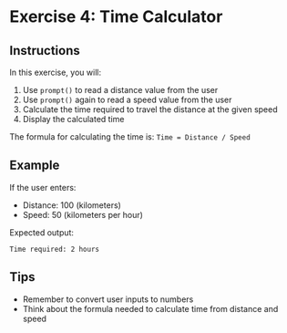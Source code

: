 # Exercise 4: Time Calculator

## Instructions
In this exercise, you will:
1. Use `prompt()` to read a distance value from the user
2. Use `prompt()` again to read a speed value from the user
3. Calculate the time required to travel the distance at the given speed
4. Display the calculated time

The formula for calculating the time is:
`Time = Distance / Speed`

## Example
If the user enters:
- Distance: 100 (kilometers)
- Speed: 50 (kilometers per hour)

Expected output:
```
Time required: 2 hours
```

## Tips
- Remember to convert user inputs to numbers
- Think about the formula needed to calculate time from distance and speed